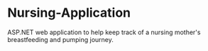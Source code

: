 # Nursing-Application
ASP.NET web application to help keep track of a nursing mother's  breastfeeding and pumping journey.
